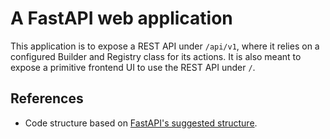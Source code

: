 # A FastAPI web application

This application is to expose a REST API under `/api/v1`, where it relies on a
configured Builder and Registry class for its actions. It is also meant to
expose a primitive frontend UI to use the REST API under `/`.

## References

- Code structure based on [FastAPI's suggested structure][].

[fastapi's suggested structure]: https://fastapi.tiangolo.com/tutorial/bigger-applications/
